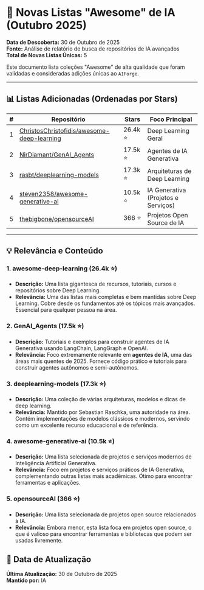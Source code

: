 # 🌟 Novas Listas "Awesome" de IA (Outubro 2025)

**Data de Descoberta:** 30 de Outubro de 2025  
**Fonte:** Análise de relatório de busca de repositórios de IA avançados  
**Total de Novas Listas Únicas:** 5

Este documento lista coleções "Awesome" de alta qualidade que foram validadas e consideradas adições únicas ao `AIForge`.

---

## 📊 Listas Adicionadas (Ordenadas por Stars)

| # | Repositório | Stars | Foco Principal |
|---|---|---|---|
| 1 | [ChristosChristofidis/awesome-deep-learning](https://github.com/ChristosChristofidis/awesome-deep-learning) | 26.4k ⭐ | Deep Learning Geral |
| 2 | [NirDiamant/GenAI_Agents](https://github.com/NirDiamant/GenAI_Agents) | 17.5k ⭐ | Agentes de IA Generativa |
| 3 | [rasbt/deeplearning-models](https://github.com/rasbt/deeplearning-models) | 17.3k ⭐ | Arquiteturas de Deep Learning |
| 4 | [steven2358/awesome-generative-ai](https://github.com/steven2358/awesome-generative-ai) | 10.5k ⭐ | IA Generativa (Projetos e Serviços) |
| 5 | [thebigbone/opensourceAI](https://github.com/thebigbone/opensourceAI) | 366 ⭐ | Projetos Open Source de IA |

---

## 💡 Relevância e Conteúdo

### 1. awesome-deep-learning (26.4k ⭐)
- **Descrição:** Uma lista gigantesca de recursos, tutoriais, cursos e repositórios sobre Deep Learning.
- **Relevância:** Uma das listas mais completas e bem mantidas sobre Deep Learning. Cobre desde os fundamentos até os tópicos mais avançados. Essencial para qualquer pessoa na área.

### 2. GenAI_Agents (17.5k ⭐)
- **Descrição:** Tutoriais e exemplos para construir agentes de IA Generativa usando LangChain, LangGraph e OpenAI.
- **Relevância:** Foco extremamente relevante em **agentes de IA**, uma das áreas mais quentes de 2025. Fornece código prático e tutoriais para construir agentes autônomos e semi-autônomos.

### 3. deeplearning-models (17.3k ⭐)
- **Descrição:** Uma coleção de várias arquiteturas, modelos e dicas de deep learning.
- **Relevância:** Mantido por Sebastian Raschka, uma autoridade na área. Contém implementações de modelos clássicos e modernos, servindo como um excelente recurso educacional e de referência.

### 4. awesome-generative-ai (10.5k ⭐)
- **Descrição:** Uma lista selecionada de projetos e serviços modernos de Inteligência Artificial Generativa.
- **Relevância:** Foco em projetos e serviços práticos de IA Generativa, complementando outras listas mais acadêmicas. Ótimo para encontrar ferramentas e aplicações.

### 5. opensourceAI (366 ⭐)
- **Descrição:** Uma lista selecionada de projetos open source relacionados à IA.
- **Relevância:** Embora menor, esta lista foca em projetos open source, o que é valioso para encontrar ferramentas e bibliotecas que podem ser usadas livremente.

## 📅 Data de Atualização

**Última Atualização:** 30 de Outubro de 2025  
**Mantido por:** IA
